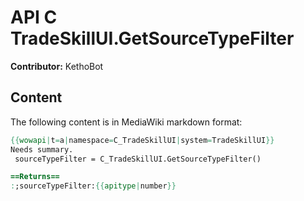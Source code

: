 # API C TradeSkillUI.GetSourceTypeFilter

**Contributor:** KethoBot

## Content

The following content is in MediaWiki markdown format:

```mediawiki
{{wowapi|t=a|namespace=C_TradeSkillUI|system=TradeSkillUI}}
Needs summary.
 sourceTypeFilter = C_TradeSkillUI.GetSourceTypeFilter()

==Returns==
:;sourceTypeFilter:{{apitype|number}}
```